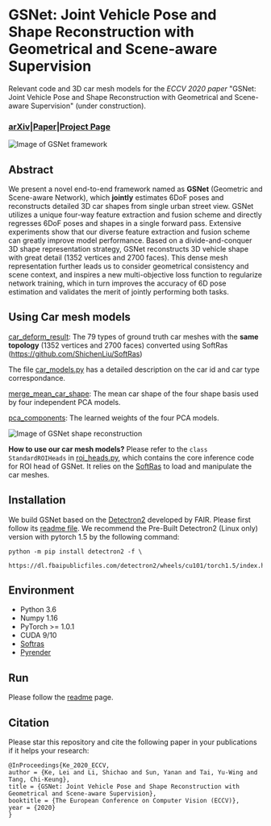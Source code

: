 # GSNet: Joint Vehicle Pose and Shape Reconstruction with Geometrical and Scene-aware Supervision
Relevant code and 3D car mesh models for the *ECCV 2020 paper* "GSNet: Joint Vehicle Pose and Shape Reconstruction with Geometrical and Scene-aware Supervision" (under construction).

### [arXiv](https://arxiv.org/abs/2007.13124)|[Paper](https://www.ecva.net/papers/eccv_2020/papers_ECCV/papers/123600511.pdf)|[Project Page](http://lkeab.github.io/gsnet/)
![Image of GSNet framework](https://github.com/lkeab/gsnet/blob/master/images/framework.png)

## Abstract
We present a novel end-to-end framework named as **GSNet** (Geometric and Scene-aware Network), which **jointly** estimates 6DoF poses and reconstructs detailed 3D car shapes from single urban street view. GSNet utilizes a unique four-way feature extraction and fusion scheme and directly regresses 6DoF poses and shapes in a single forward pass. Extensive experiments show that our diverse feature extraction and fusion scheme can greatly improve model performance. Based on a divide-and-conquer 3D shape representation strategy, GSNet reconstructs 3D vehicle shape with great detail (1352 vertices and 2700 faces). This dense mesh representation further leads us to consider geometrical consistency and scene context, and inspires a new multi-objective loss function to regularize network training, which in turn improves the accuracy of 6D pose estimation and validates the merit of jointly performing both tasks. 

## Using Car mesh models
[car_deform_result](https://github.com/lkeab/gsnet/blob/master/car_deform_result/): The 79 types of ground truth car meshes with the **same topology** (1352 vertices and 2700 faces) converted using SoftRas (https://github.com/ShichenLiu/SoftRas) 

The file [car_models.py](https://github.com/lkeab/gsnet/blob/master/car_deform_result/car_models.py) has a detailed description on the car id and car type correspondance.

[merge_mean_car_shape](https://github.com/lkeab/gsnet/blob/master/merge_mean_car_shape/): The mean car shape of the four shape basis used by four independent PCA models.

[pca_components](https://github.com/lkeab/gsnet/blob/master/pca_components): The learned weights of the four PCA models.

![Image of GSNet shape reconstruction](https://github.com/lkeab/gsnet/blob/master/images/shape_reconstruction.png)

**How to use our car mesh models?** Please refer to the `class StandardROIHeads` in [roi_heads.py](https://github.com/lkeab/gsnet/blob/master/reference_code/roi_heads.py), which contains the core inference code for ROI head of GSNet. It relies on the [SoftRas](https://github.com/ShichenLiu/SoftRas) to load and manipulate the car meshes.

## Installation
We build GSNet based on the [Detectron2](https://github.com/facebookresearch/detectron2/) developed by FAIR. Please first follow its [readme file](https://github.com/facebookresearch/detectron2/blob/master/INSTALL.md). We recommend the Pre-Built Detectron2 (Linux only) version with pytorch 1.5 by the following command:

```
python -m pip install detectron2 -f \
  https://dl.fbaipublicfiles.com/detectron2/wheels/cu101/torch1.5/index.html
```

## Environment
- Python 3.6
- Numpy 1.16
- PyTorch >= 1.0.1
- CUDA 9/10
- [Softras](https://github.com/ShichenLiu/SoftRas)
- [Pyrender](https://github.com/mmatl/pyrender)

## Run
Please follow the [readme](https://github.com/lkeab/gsnet/tree/master/reference_code/GSNet-release) page.

## Citation
Please star this repository and cite the following paper in your publications if it helps your research:

    @InProceedings{Ke_2020_ECCV,
    author = {Ke, Lei and Li, Shichao and Sun, Yanan and Tai, Yu-Wing and Tang, Chi-Keung},
    title = {GSNet: Joint Vehicle Pose and Shape Reconstruction with Geometrical and Scene-aware Supervision},
    booktitle = {The European Conference on Computer Vision (ECCV)},
    year = {2020}
    }
